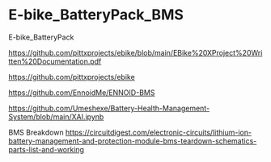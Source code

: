 # E-bike_BatteryPack_BMS
E-bike_BatteryPack

https://github.com/pittxprojects/ebike/blob/main/EBike%20XProject%20Written%20Documentation.pdf

https://github.com/pittxprojects/ebike

https://github.com/EnnoidMe/ENNOID-BMS

https://github.com/Umeshexe/Battery-Health-Management-System/blob/main/XAI.ipynb

BMS Breakdown
https://circuitdigest.com/electronic-circuits/lithium-ion-battery-management-and-protection-module-bms-teardown-schematics-parts-list-and-working
